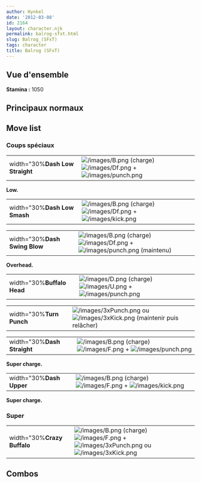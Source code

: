 ```yaml
---
author: Hynkel
date: '2012-03-08'
id: 2164
layout: character.njk
permalink: balrog-sfxt.html
slug: Balrog_(SFxT)
tags: character
title: Balrog (SFxT)
---
```


## Vue d'ensemble

**Stamina :** 1050

## Principaux normaux

## Move list

### Coups spéciaux

|                                 |                                                                                                                               |
|---------------------------------|-------------------------------------------------------------------------------------------------------------------------------|
| width="30%**Dash Low Straight** | ![](/images/B.png "/images/B.png") (charge) ![](/images/Df.png "/images/Df.png") + ![](/images/punch.png "/images/punch.png") |

**Low.**

|                              |                                                                                                                             |
|------------------------------|-----------------------------------------------------------------------------------------------------------------------------|
| width="30%**Dash Low Smash** | ![](/images/B.png "/images/B.png") (charge) ![](/images/Df.png "/images/Df.png") + ![](/images/kick.png "/images/kick.png") |

|                               |                                                                                                                                          |
|-------------------------------|------------------------------------------------------------------------------------------------------------------------------------------|
| width="30%**Dash Swing Blow** | ![](/images/B.png "/images/B.png") (charge) ![](/images/Df.png "/images/Df.png") + ![](/images/punch.png "/images/punch.png") (maintenu) |

**Overhead.**

|                            |                                                                                                                             |
|----------------------------|-----------------------------------------------------------------------------------------------------------------------------|
| width="30%**Buffalo Head** | ![](/images/D.png "/images/D.png") (charge) ![](/images/U.png "/images/U.png") + ![](/images/punch.png "/images/punch.png") |

|                          |                                                                                                                          |
|--------------------------|--------------------------------------------------------------------------------------------------------------------------|
| width="30%**Turn Punch** | ![](/images/3xPunch.png "/images/3xPunch.png") ou ![](/images/3xKick.png "/images/3xKick.png") (maintenir puis relâcher) |

|                             |                                                                                                                             |
|-----------------------------|-----------------------------------------------------------------------------------------------------------------------------|
| width="30%**Dash Straight** | ![](/images/B.png "/images/B.png") (charge) ![](/images/F.png "/images/F.png") + ![](/images/punch.png "/images/punch.png") |

**Super charge.**

|                          |                                                                                                                           |
|--------------------------|---------------------------------------------------------------------------------------------------------------------------|
| width="30%**Dash Upper** | ![](/images/B.png "/images/B.png") (charge) ![](/images/F.png "/images/F.png") + ![](/images/kick.png "/images/kick.png") |

**Super charge.**

### Super

|                             |                                                                                                                                                                                 |
|-----------------------------|---------------------------------------------------------------------------------------------------------------------------------------------------------------------------------|
| width="30%**Crazy Buffalo** | ![](/images/B.png "/images/B.png") (charge) ![](/images/F.png "/images/F.png") + ![](/images/3xPunch.png "/images/3xPunch.png") ou ![](/images/3xKick.png "/images/3xKick.png") |

## Combos